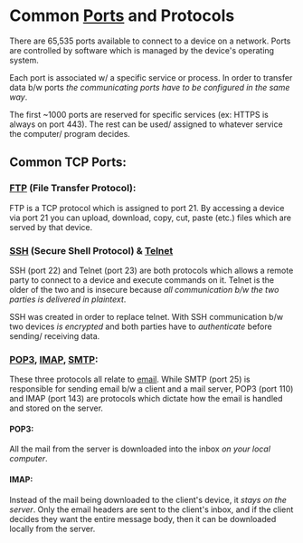 
# Common [Ports](/networking/ports.md) and Protocols
There are 65,535 ports available to connect to a device on a network. Ports are controlled by software which is managed by the device's operating system.

Each port is associated w/ a specific service or process. In order to transfer data b/w ports *the communicating ports have to be configured in the same way*.

The first ~1000 ports are reserved for specific services (ex: HTTPS is always on port 443). The rest can be used/ assigned to whatever service the computer/ program decides.

## Common TCP Ports:

### [FTP](/networking/protocols/FTP.md) (File Transfer Protocol):
FTP is a TCP protocol which is assigned to port 21. By accessing a device via port 21 you can upload, download, copy, cut, paste (etc.) files which are served by that device.

### [SSH](/networking/protocols/SSH.md) (Secure Shell Protocol) & [Telnet](/networking/protocols/telnet.md)
SSH (port 22) and Telnet (port 23) are both protocols which allows a remote party to connect to a device and execute commands on it. Telnet is the older of the two and is insecure because *all communication b/w the two parties is delivered in plaintext*.

SSH was created in order to replace telnet. With SSH communication b/w two devices *is encrypted* and both parties have to *authenticate* before sending/ receiving data.

### [POP3](/networking/protocols/POP3.md), [IMAP](/networking/protocols/IMAP.md), [SMTP](/networking/protocols/SMTP.md):
These three protocols all relate to [email](/networking/email.md). While SMTP (port 25) is responsible for sending email b/w a client and a mail server, POP3 (port 110) and IMAP (port 143) are protocols which dictate how the email is handled and stored on the server.

#### POP3: 
All the mail from the server is downloaded into the inbox *on your local computer*.

#### IMAP:
Instead of the mail being downloaded to the client's device, it *stays on the server*. Only the email headers are sent to the client's inbox, and if the client decides they want the entire message body, then it can be downloaded locally from the server.